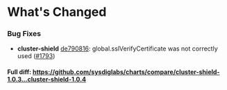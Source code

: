 # What's Changed

### Bug Fixes
- **cluster-shield** [de790816](https://github.com/sysdiglabs/charts/commit/de7908164fad4ef145722e254c0259bed5fc5701): global.sslVerifyCertificate was not correctly used ([#1793](https://github.com/sysdiglabs/charts/issues/1793))
#### Full diff: https://github.com/sysdiglabs/charts/compare/cluster-shield-1.0.3...cluster-shield-1.0.4

